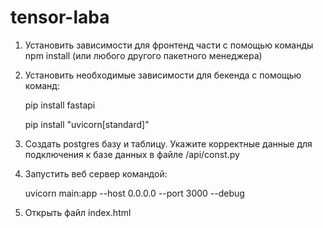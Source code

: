 # tensor-laba

1. Установить зависимости для фронтенд части с помощью команды npm install (или любого другого пакетного менеджера)
2. Установить необходимые зависимости для бекенда с помощью команд:

    pip install fastapi
    
    pip install "uvicorn[standard]"
   
3. Создать postgres базу и таблицу. Укажите корректные данные для подключения к базе данных в файле /api/const.py
4. Запустить веб сервер командой: 

    uvicorn main:app --host 0.0.0.0 --port 3000 --debug

5. Открыть файл index.html
    
